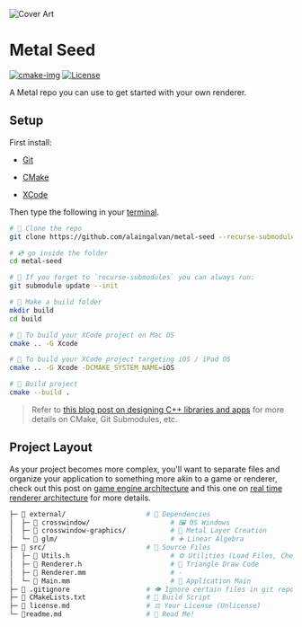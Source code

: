 ![Cover Art](https://alain.xyz/blog/raw-metal/assets/cover.jpg)

# Metal Seed

[![cmake-img]][cmake-url]
[![License][license-img]][license-url]

A Metal repo you can use to get started with your own renderer.

## Setup

First install:

- [Git](https://git-scm.com/)

- [CMake](https://cmake.org)

- [XCode](https://developer.apple.com/xcode/)

Then type the following in your [terminal](https://hyper.is/).

```bash
# 🐑 Clone the repo
git clone https://github.com/alaingalvan/metal-seed --recurse-submodules

# 💿 go inside the folder
cd metal-seed

# 👯 If you forget to `recurse-submodules` you can always run:
git submodule update --init

# 👷 Make a build folder
mkdir build
cd build

# 🍎 To build your XCode project on Mac OS
cmake .. -G Xcode

# 📱 To build your XCode project targeting iOS / iPad OS
cmake .. -G Xcode -DCMAKE_SYSTEM_NAME=iOS

# 🔨 Build project
cmake --build .
```

> Refer to [this blog post on designing C++ libraries and apps](https://alain.xyz/blog/designing-a-cpp-library) for more details on CMake, Git Submodules, etc.

## Project Layout

As your project becomes more complex, you'll want to separate files and organize your application to something more akin to a game or renderer, check out this post on [game engine architecture](https://alain.xyz/blog/game-engine-architecture) and this one on [real time renderer architecture](https://alain.xyz/blog/realtime-renderer-architectures) for more details.

```bash
├─ 📂 external/                    # 👶 Dependencies
│  ├─ 📁 crosswindow/                    # 🖼️ OS Windows
│  ├─ 📁 crosswindow-graphics/           # 🎨 Metal Layer Creation
│  └─ 📁 glm/                            # ➕ Linear Algebra
├─ 📂 src/                         # 🌟 Source Files
│  ├─ 📄 Utils.h                         # ⚙️ Utilities (Load Files, Check Shaders, etc.)
│  ├─ 📄 Renderer.h                      # 🔺 Triangle Draw Code
│  ├─ 📄 Renderer.mm                     # -
│  └─ 📄 Main.mm                         # 🏁 Application Main
├─ 📄 .gitignore                   # 👁️ Ignore certain files in git repo
├─ 📄 CMakeLists.txt               # 🔨 Build Script
├─ 📄 license.md                   # ⚖️ Your License (Unlicense)
└─ 📃readme.md                     # 📖 Read Me!
```

[cmake-img]: https://img.shields.io/badge/cmake-3.6-1f9948.svg?style=flat-square
[cmake-url]: https://cmake.org/
[license-img]: https://img.shields.io/:license-mit-blue.svg?style=flat-square
[license-url]: https://opensource.org/licenses/MIT
